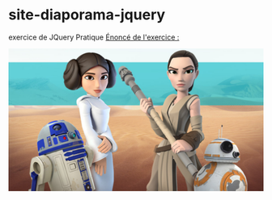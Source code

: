 # site-diaporama-jquery
exercice de JQuery Pratique
[Énoncé de l'exercice :](https://github.com/Simplon-Narbonne/simplon-narbonne.github.io/wiki/Jquery---Pratique)


![image de l'exo](assets/img/hour-of-code.jpg "hour of code star wars")
